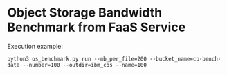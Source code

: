 # Object Storage Bandwidth Benchmark from FaaS Service

Execution example:

```
python3 os_benchmark.py run --mb_per_file=200 --bucket_name=cb-bench-data --number=100 --outdir=ibm_cos --name=100
```
